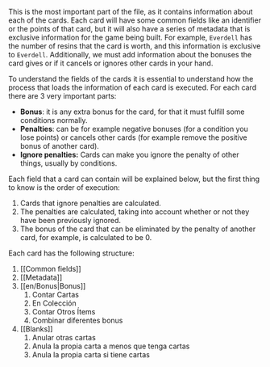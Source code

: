 This is the most important part of the file, as it contains information about each of the cards. Each card will have some common fields like an identifier or the points of that card, but it will also have a series of metadata that is exclusive information for the game being built. For example, `Everdell` has the number of resins that the card is worth, and this information is exclusive to `Everdell`. Additionally, we must add information about the bonuses the card gives or if it cancels or ignores other cards in your hand. 

To understand the fields of the cards it is essential to understand how the process that loads the information of each card is executed. For each card there are 3 very important parts: 

- **Bonus**: it is any extra bonus for the card, for that it must fulfill some conditions normally.
- **Penalties**: can be for example negative bonuses (for a condition you lose points) or cancels other cards (for example remove the positive bonus of another card).
- **Ignore penalties:** Cards can make you ignore the penalty of other things, usually by conditions.

Each field that a card can contain will be explained below, but the first thing to know is the order of execution:

1. Cards that ignore penalties are calculated.
2. The penalties are calculated, taking into account whether or not they have been previously ignored.
3. The bonus of the card that can be eliminated by the penalty of another card, for example, is calculated to be 0.

Each card has the following structure:

1. [[Common fields]]
2. [[Metadata]]
3. [[en/Bonus|Bonus]]
	1. Contar Cartas
	2. En Colección
	3. Contar Otros Ítems
	4. Combinar diferentes bonus
4. [[Blanks]]
	1. Anular otras cartas
	2. Anula la propia carta a menos que tenga cartas
	3. Anula la propia carta si tiene cartas